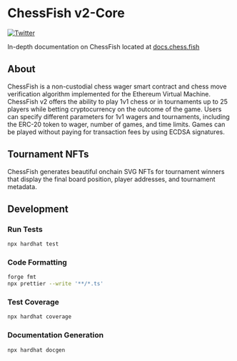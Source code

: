 # ChessFish v2-Core
[![Twitter](https://img.shields.io/twitter/url/https/twitter.com/cloudposse.svg?style=social&label=Follow%20%40evmchess)](https://twitter.com/evmchess)

In-depth documentation on ChessFish located at [docs.chess.fish](http://docs.chess.fish)

## About
ChessFish is a non-custodial chess wager smart contract and chess move verification algorithm implemented for the Ethereum Virtual Machine. ChessFish v2 offers the ability to play 1v1 chess or in tournaments up to 25 players while betting cryptocurrency on the outcome of the game. Users can specify different parameters for 1v1 wagers and tournaments, including the ERC-20 token to wager, number of games, and time limits. Games can be played without paying for transaction fees by using ECDSA signatures.

## Tournament NFTs
ChessFish generates beautiful onchain SVG NFTs for tournament winners that display the final board position, player addresses, and tournament metadata.

## Development

### Run Tests
```bash
npx hardhat test
```

### Code Formatting
```bash
forge fmt
npx prettier --write '**/*.ts'
```

### Test Coverage
```bash
npx hardhat coverage
```

### Documentation Generation
```bash
npx hardhat docgen
```
